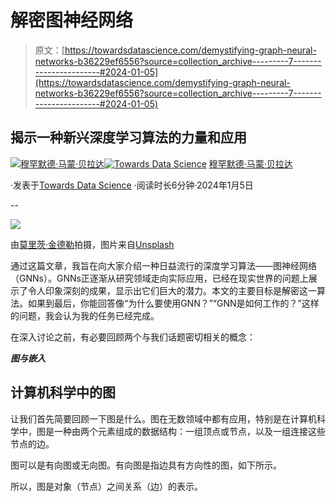 # 解密图神经网络

> 原文：[https://towardsdatascience.com/demystifying-graph-neural-networks-b36229ef6556?source=collection_archive---------7-----------------------#2024-01-05](https://towardsdatascience.com/demystifying-graph-neural-networks-b36229ef6556?source=collection_archive---------7-----------------------#2024-01-05)

## 揭示一种新兴深度学习算法的力量和应用

[](https://mohamed-mamoun-berrada.medium.com/?source=post_page---byline--b36229ef6556--------------------------------)[![穆罕默德·马蒙·贝拉达](../Images/f3e2400714558157a78bcbedc74fc19f.png)](https://mohamed-mamoun-berrada.medium.com/?source=post_page---byline--b36229ef6556--------------------------------)[](https://towardsdatascience.com/?source=post_page---byline--b36229ef6556--------------------------------)[![Towards Data Science](../Images/a6ff2676ffcc0c7aad8aaf1d79379785.png)](https://towardsdatascience.com/?source=post_page---byline--b36229ef6556--------------------------------) [穆罕默德·马蒙·贝拉达](https://mohamed-mamoun-berrada.medium.com/?source=post_page---byline--b36229ef6556--------------------------------)

·发表于[Towards Data Science](https://towardsdatascience.com/?source=post_page---byline--b36229ef6556--------------------------------) ·阅读时长6分钟·2024年1月5日

--

![](../Images/1363f5defe406c8f1ec4109e344ab818.png)

由[莫里茨·金德勒](https://unsplash.com/@moritz_photography?utm_source=medium&utm_medium=referral)拍摄，图片来自[Unsplash](https://unsplash.com/?utm_source=medium&utm_medium=referral)

通过这篇文章，我旨在向大家介绍一种日益流行的深度学习算法——图神经网络（GNNs）。GNNs正逐渐从研究领域走向实际应用，已经在现实世界的问题上展示了令人印象深刻的成果，显示出它们巨大的潜力。本文的主要目标是解密这一算法。如果到最后，你能回答像“为什么要使用GNN？”“GNN是如何工作的？”这样的问题，我会认为我的任务已经完成。

在深入讨论之前，有必要回顾两个与我们话题密切相关的概念：

***图与嵌入***

## 计算机科学中的图

让我们首先简要回顾一下图是什么。图在无数领域中都有应用，特别是在计算机科学中，图是一种由两个元素组成的数据结构：一组顶点或节点，以及一组连接这些节点的边。

图可以是有向图或无向图。有向图是指边具有方向性的图，如下所示。

所以，图是对象（节点）之间关系（边）的表示。
